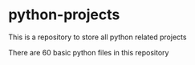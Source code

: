 # python-projects
This is a repository to store all python related projects

There are 60 basic python files in this repository
